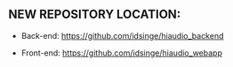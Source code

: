## NEW REPOSITORY LOCATION:

- Back-end: https://github.com/idsinge/hiaudio_backend

- Front-end: https://github.com/idsinge/hiaudio_webapp
